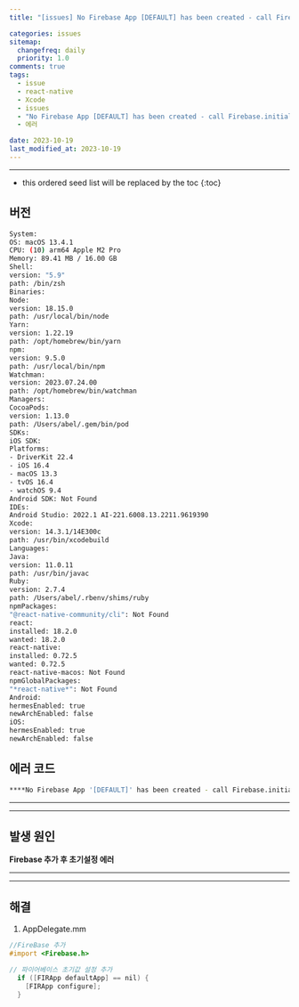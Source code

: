 ```yaml
---
title: "[issues] No Firebase App [DEFAULT] has been created - call Firebase.initializeApp() [react-native]"

categories: issues
sitemap:
  changefreq: daily
  priority: 1.0
comments: true
tags:
  - issue
  - react-native
  - Xcode
  - issues
  - "No Firebase App [DEFAULT] has been created - call Firebase.initializeApp()"
  - 에러

date: 2023-10-19
last_modified_at: 2023-10-19
---
```


---

<!-- prettier-ignore -->
* this ordered seed list will be replaced by the toc 
{:toc}

## 버전

```bash
System:
OS: macOS 13.4.1
CPU: (10) arm64 Apple M2 Pro
Memory: 89.41 MB / 16.00 GB
Shell:
version: "5.9"
path: /bin/zsh
Binaries:
Node:
version: 18.15.0
path: /usr/local/bin/node
Yarn:
version: 1.22.19
path: /opt/homebrew/bin/yarn
npm:
version: 9.5.0
path: /usr/local/bin/npm
Watchman:
version: 2023.07.24.00
path: /opt/homebrew/bin/watchman
Managers:
CocoaPods:
version: 1.13.0
path: /Users/abel/.gem/bin/pod
SDKs:
iOS SDK:
Platforms:
- DriverKit 22.4
- iOS 16.4
- macOS 13.3
- tvOS 16.4
- watchOS 9.4
Android SDK: Not Found
IDEs:
Android Studio: 2022.1 AI-221.6008.13.2211.9619390
Xcode:
version: 14.3.1/14E300c
path: /usr/bin/xcodebuild
Languages:
Java:
version: 11.0.11
path: /usr/bin/javac
Ruby:
version: 2.7.4
path: /Users/abel/.rbenv/shims/ruby
npmPackages:
"@react-native-community/cli": Not Found
react:
installed: 18.2.0
wanted: 18.2.0
react-native:
installed: 0.72.5
wanted: 0.72.5
react-native-macos: Not Found
npmGlobalPackages:
"*react-native*": Not Found
Android:
hermesEnabled: true
newArchEnabled: false
iOS:
hermesEnabled: true
newArchEnabled: false
```

## 에러 코드

```bash
****No Firebase App '[DEFAULT]' has been created - call Firebase.initializeApp()****
```

---

---

## 발생 원인

**Firebase 추가 후 초기설정 에러**

---

---

## 해결

1. AppDelegate.mm

```objectivec
//FireBase 추가
#import <Firebase.h>

// 파이어베이스 초기값 설정 추가
  if ([FIRApp defaultApp] == nil) {
    [FIRApp configure];
  }
```
